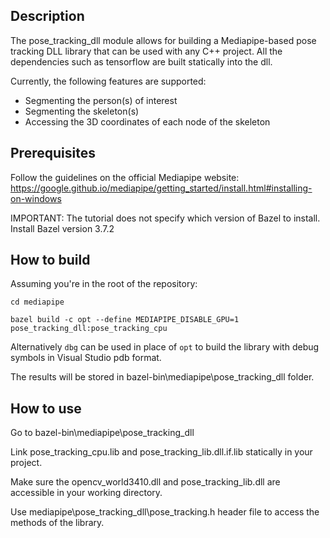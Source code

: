 ## Description
The pose_tracking_dll module allows for building a Mediapipe-based pose tracking DLL library that can be used with any C++ project. All the dependencies such as tensorflow are built statically into the dll. 

Currently, the following features are supported:
- Segmenting the person(s) of interest
- Segmenting the skeleton(s)
- Accessing the 3D coordinates of each node of the skeleton

## Prerequisites
Follow the guidelines on the official Mediapipe website: https://google.github.io/mediapipe/getting_started/install.html#installing-on-windows

IMPORTANT: The tutorial does not specify which version of Bazel to install. Install Bazel version 3.7.2

## How to build
Assuming you're in the root of the repository:

`cd mediapipe`

`bazel build -c opt --define MEDIAPIPE_DISABLE_GPU=1 pose_tracking_dll:pose_tracking_cpu`

Alternatively `dbg` can be used in place of `opt` to build the library with debug symbols in Visual Studio pdb format.

The results will be stored in bazel-bin\mediapipe\pose_tracking_dll folder.

## How to use
Go to bazel-bin\mediapipe\pose_tracking_dll

Link pose_tracking_cpu.lib and pose_tracking_lib.dll.if.lib statically in your project.

Make sure the opencv_world3410.dll and pose_tracking_lib.dll are accessible in your working directory.

Use mediapipe\pose_tracking_dll\pose_tracking.h header file to access the methods of the library.
